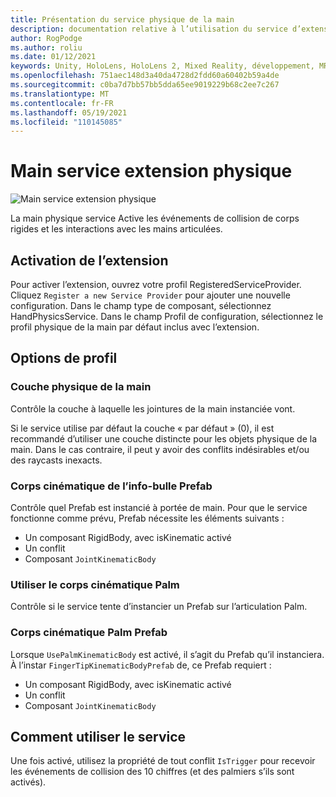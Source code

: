 ```yaml
---
title: Présentation du service physique de la main
description: documentation relative à l’utilisation du service d’extension physique de main dans MRTK
author: RogPodge
ms.author: roliu
ms.date: 01/12/2021
keywords: Unity, HoloLens, HoloLens 2, Mixed Reality, développement, MRTK
ms.openlocfilehash: 751aec148d3a40da4728d2fdd60a60402b59a4de
ms.sourcegitcommit: c0ba7d7bb57bb5dda65ee9019229b68c2ee7c267
ms.translationtype: MT
ms.contentlocale: fr-FR
ms.lasthandoff: 05/19/2021
ms.locfileid: "110145085"
---
```

# <a name="hand-physics-extension-service"></a>Main service extension physique

![Main service extension physique](../images/hand-physics/MRTK_UX_HandPhysics_Main.jpg)

La main physique service Active les événements de collision de corps rigides et les interactions avec les mains articulées.

## <a name="enabling-the-extension"></a>Activation de l’extension

Pour activer l’extension, ouvrez votre profil RegisteredServiceProvider. Cliquez `Register a new Service Provider` pour ajouter une nouvelle configuration. Dans le champ type de composant, sélectionnez HandPhysicsService. Dans le champ Profil de configuration, sélectionnez le profil physique de la main par défaut inclus avec l’extension.

## <a name="profile-options"></a>Options de profil

### <a name="hand-physics-layer"></a>Couche physique de la main

Contrôle la couche à laquelle les jointures de la main instanciée vont.

Si le service utilise par défaut la couche « par défaut » (0), il est recommandé d’utiliser une couche distincte pour les objets physique de la main. Dans le cas contraire, il peut y avoir des conflits indésirables et/ou des raycasts inexacts.

### <a name="finger-tip-kinematic-body-prefab"></a>Corps cinématique de l’info-bulle Prefab

Contrôle quel Prefab est instancié à portée de main. Pour que le service fonctionne comme prévu, Prefab nécessite les éléments suivants :

- Un composant RigidBody, avec isKinematic activé
- Un conflit
- Composant `JointKinematicBody`

### <a name="use-palm-kinematic-body"></a>Utiliser le corps cinématique Palm

Contrôle si le service tente d’instancier un Prefab sur l’articulation Palm.

### <a name="palm-kinematic-body-prefab"></a>Corps cinématique Palm Prefab

Lorsque `UsePalmKinematicBody` est activé, il s’agit du Prefab qu’il instanciera. À l’instar `FingerTipKinematicBodyPrefab` de, ce Prefab requiert :

- Un composant RigidBody, avec isKinematic activé
- Un conflit
- Composant `JointKinematicBody`

## <a name="how-to-use-the-service"></a>Comment utiliser le service

Une fois activé, utilisez la propriété de tout conflit `IsTrigger` pour recevoir les événements de collision des 10 chiffres (et des palmiers s’ils sont activés).
